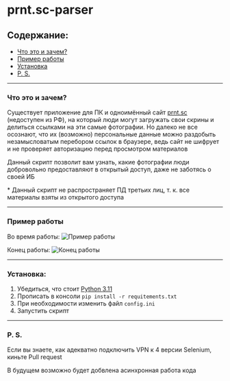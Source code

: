 # prnt.sc-parser

## Содержание:
- [Что это и зачем?](#что-это-и-зачем)
- [Пример работы](#пример-работы)
- [Установка](#установка)
- [P. S.](#ps)

---
### Что это и зачем?
Существует приложение для ПК и одноимённый сайт [prnt.sc](https://prnt.sc/) (недоступен из РФ), на который люди могут загружать свои скрины и делиться ссылками на эти самые фотографии. Но далеко не все осознают, что их (возможно) персональные данные можно раздобыть незамысловатым перебором ссылок в браузере, ведь сайт не шифрует и не проверяет авторизацию перед просмотром материалов

Данный скрипт позволит вам узнать, какие фотографии люди добровольно предоставляют в открытый доступ, даже не заботясь о своей ИБ

\* Данный скрипт не распространяет ПД третьих лиц, т. к. все материалы взяты из открытого доступа

---
### Пример работы
Во время работы:
![Пример работы](https://github.com/medwuu/prnt.sc-parser/assets/91782808/eb3aaf00-8bdc-47aa-b267-77aeadbc731a)

Конец работы:
![Конец работы](https://github.com/medwuu/prnt.sc-parser/assets/91782808/8dea79ae-0b10-4614-8769-ee27f8f1ff21)

---
### Установка:
1. Убедиться, что стоит [Python 3.11](https://www.python.org/downloads/)
2. Прописать в консоли `pip install -r requitements.txt`
3. При необходимости изменить файл `config.ini`
4. Запустить скрипт

---
### P. S.
Если вы знаете, как адекватно подключить VPN к 4 версии Selenium, киньте Pull request

В будущем возможно будет добвлена асинхронная работа кода